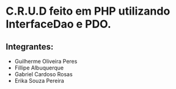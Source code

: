 # C.R.U.D feito em PHP utilizando InterfaceDao e PDO.

## Integrantes:
- Guilherme Oliveira Peres
- Fillipe Albuquerque
- Gabriel Cardoso Rosas
- Erika Souza Pereira
